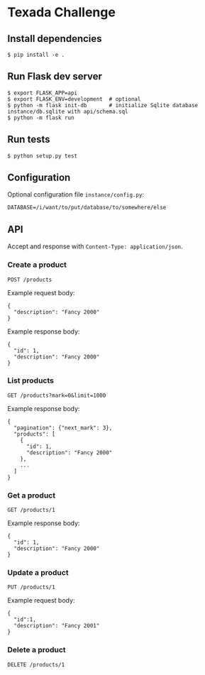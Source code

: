 # Texada Challenge

## Install dependencies
```
$ pip install -e .
```

## Run Flask dev server
```
$ export FLASK_APP=api
$ export FLASK_ENV=development  # optional
$ python -m flask init-db       # initialize Sqlite database instance/db.sqlite with api/schema.sql
$ python -m flask run
```

## Run tests
`$ python setup.py test`

## Configuration
Optional configuration file `instance/config.py`:
```
DATABASE=/i/want/to/put/database/to/somewhere/else
```

## API
Accept and response with `Content-Type: application/json`.

### Create a product
```
POST /products
```
Example request body:
```
{
  "description": "Fancy 2000"
}
```
Example response body:
```
{
  "id": 1,
  "description": "Fancy 2000"
}
```

### List products
```
GET /products?mark=0&limit=1000
```
Example response body:
```
{
  "pagination": {"next_mark": 3},
  "products": [
    {
      "id": 1,
      "description": "Fancy 2000"
    },
    ...
  ]
}
```

### Get a product
```
GET /products/1
```
Example response body:
```
{
  "id": 1,
  "description": "Fancy 2000"
}
```

### Update a product
```
PUT /products/1
```
Example request body:
```
{
  "id":1,
  "description": "Fancy 2001"
}
```

### Delete a product
```
DELETE /products/1
```

